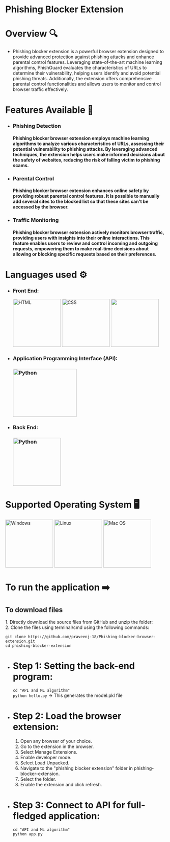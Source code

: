 # Phishing Blocker Extension

# Overview 🔍
 - Phishing blocker extension is a powerful browser extension designed to provide advanced protection against phishing attacks and enhance parental control features. Leveraging state-of-the-art machine learning algorithms, PhishGuard evaluates the characteristics of URLs to determine their vulnerability, helping users identify and avoid potential phishing threats. Additionally, the extension offers comprehensive parental control functionalities and allows users to monitor and control browser traffic effectively.

# Features Available 📃
 - <h3>Phishing Detection</h3>
   <h4>Phishing blocker browser extension employs machine learning algorithms to analyze various characteristics of URLs, assessing their potential vulnerability to phishing attacks. By leveraging advanced techniques, the extension helps users make informed decisions about the safety of websites, reducing the risk of falling victim to phishing scams.</h4>

 - <h3>Parental Control</h3>
   <h4> Phishing blocker browser extension enhances online safety by providing robust parental control features. It is possible to manually add several sites to the blocked list so that these sites can't be accessed by the browser.</h4>

 - <h3>Traffic Monitoring</h3>
   <h4>Phishing blocker browser extension actively monitors browser traffic, providing users with insights into their online interactions. This feature enables users to review and control incoming and outgoing requests, empowering them to make real-time decisions about allowing or blocking specific requests based on their preferences.</h4>

# Languages used ⚙️
  - <h3>Front End:</h3>
    <img src="https://tutorialpandit.com/wp-content/uploads/2018/09/html.png" alt="HTML" width="150px" height="150px">
    <img src="http://learn.simonrankin.art/wp-content/uploads/sites/6/2020/07/css-feature-image.png" alt="CSS" width="150px" height="150px">
    <img src="https://webdesignledger.com/wp-content/uploads/2015/12/javascript.png" width="150px" height="150px">
  - <h3>Application Programming Interface (API):<h3>
    <img src="https://bizflyportal.mediacdn.vn/thumb_wm/1000,100/bizflyportal/images/fla16172661186968.jpg" alt="Python" width="200px" height="150px">
  - <h3>Back End:<h3>
    <img src="https://1.bp.blogspot.com/-X5OBU37Ims4/XQexxebsV0I/AAAAAAAAD80/PlMIGUQBY3YwRugZNLvdRaI2Pw_g0jIlgCLcBGAs/s1600/Python%2BProgramming%2BLogo.png" alt="Python" width="150px" height="150px">

# Supported Operating System 🖥️
  <img src="https://knowtive.com/wp-content/uploads/2018/04/windows_10.0.0.jpg" width="150px" height="150px" alt="Windows">   <img src="https://logosmarcas.net/wp-content/uploads/2020/09/Linux-Logo.png" width="150px" height="150px" alt="Linux">   <img src="https://www.kindpng.com/picc/m/172-1724310_mac-os-logo-png-transparent-png.png" width="150px" height="150px" alt="Mac OS"> 

# To run the application ➡️

 <h2>To download files</h2>
 1. Directly download the source files from GitHub and unzip the folder:<br>
 2. Clone the files using terminal/cmd using the following commands:<br>
 
 `git clone https://github.com/praveenj-18/Phishing-blocker-browser-extension.git`<br>
 `cd phishing-blocker-extension`


 - # Step 1: Setting the back-end program:

   `cd "API and ML algorithm"`<br>
   `python hello.py` -> This generates the model.pkl file

   
 - # Step 2: Load the browser extension:
   1. Open any browser of your choice.
   2. Go to the extension in the browser.
   3. Select Manage Extensions.
   4. Enable developer mode.
   5. Select Load Unpacked.
   6. Navigate to the "phishing blocker extension" folder in phishing-blocker-extension.
   7. Select the folder.
   8. Enable the extension and click refresh.
  
     
 - # Step 3: Connect to API for full-fledged application:
   `cd "API and ML algorithm"`<br>
   `python app.py`
   
  
